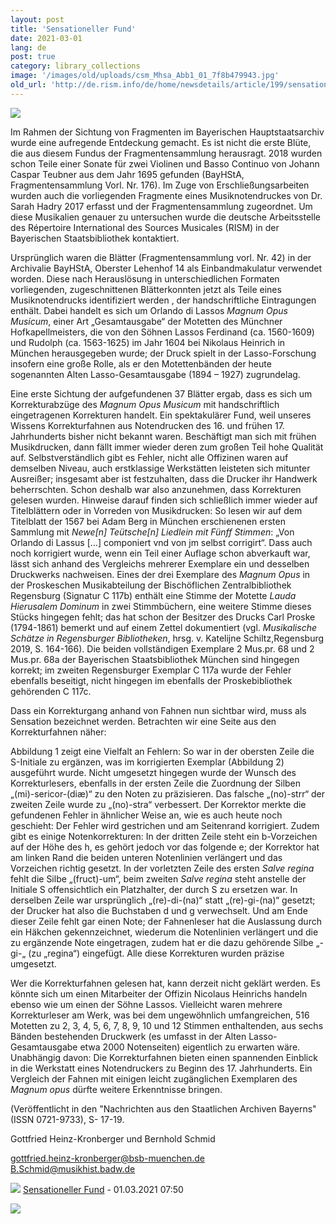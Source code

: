 ```yaml
---
layout: post
title: 'Sensationeller Fund'
date: 2021-03-01
lang: de
post: true
category: library_collections
image: '/images/old/uploads/csm_Mhsa_Abb1_01_7f8b479943.jpg'
old_url: 'http://de.rism.info/de/home/newsdetails/article/199/sensationeller-fund.html'
---
```



<!-- Abbildung 1: Bayerisches Hauptstaatsarchiv München (BayHSta), Fragmentensammlung Vorl. Nr. 42, Tenor der Nr. CCCLXIII [363] Salve regina und Anfang des Tenors eines weiteren Salve regina -->

 ![](/uploads/_processed_/csm_Mhsa_Abb2_02_fd48f9bc16.jpg)

Im Rahmen der Sichtung von Fragmenten im Bayerischen Hauptstaatsarchiv wurde eine aufregende Entdeckung gemacht. Es ist nicht die erste Blüte, die aus diesem Fundus der Fragmentensammlung herausragt. 2018 wurden schon Teile einer Sonate für zwei Violinen und Basso Continuo von Johann Caspar Teubner aus dem Jahr 1695 gefunden (BayHStA, Fragmentensammlung Vorl. Nr. 176). Im Zuge von Erschließungsarbeiten wurden auch die vorliegenden Fragmente eines Musiknotendruckes von Dr. Sarah Hadry 2017 erfasst und der Fragmentensammlung zugeordnet. Um diese Musikalien genauer zu untersuchen wurde die deutsche Arbeitsstelle des Répertoire International des Sources Musicales (RISM) in der Bayerischen Staatsbibliothek kontaktiert.

Ursprünglich waren die Blätter (Fragmentensammlung vorl. Nr. 42) in der Archivalie BayHStA, Oberster Lehenhof 14 als Einbandmakulatur verwendet worden. Diese nach Herauslösung in unterschiedlichen Formaten vorliegenden, zugeschnittenen Blätterkonnten jetzt als Teile eines Musiknotendrucks identifiziert werden , der handschriftliche Eintragungen enthält. Dabei handelt es sich um Orlando di Lassos _Magnum Opus Musicum_, einer Art „Gesamtausgabe“ der Motetten des Münchner Hofkapellmeisters, die von den Söhnen Lassos Ferdinand (ca. 1560-1609) und Rudolph (ca. 1563-1625) im Jahr 1604 bei Nikolaus Heinrich in München herausgegeben wurde; der Druck spielt in der Lasso-Forschung insofern eine große Rolle, als er den Motettenbänden der heute sogenannten Alten Lasso-Gesamtausgabe (1894 – 1927) zugrundelag.

Eine erste Sichtung der aufgefundenen 37 Blätter ergab, dass es sich um Korrekturabzüge des _Magnum Opus Musicum_ mit handschriftlich eingetragenen Korrekturen handelt. Ein spektakulärer Fund, weil unseres Wissens Korrekturfahnen aus Notendrucken des 16. und frühen 17. Jahrhunderts bisher nicht bekannt waren. Beschäftigt man sich mit frühen Musikdrucken, dann fällt immer wieder deren zum großen Teil hohe Qualität auf. Selbstverständlich gibt es Fehler, nicht alle Offizinen waren auf demselben Niveau, auch erstklassige Werkstätten leisteten sich mitunter Ausreißer; insgesamt aber ist festzuhalten, dass die Drucker ihr Handwerk beherrschten. Schon deshalb war also anzunehmen, dass Korrekturen gelesen wurden. Hinweise darauf finden sich schließlich immer wieder auf Titelblättern oder in Vorreden von Musikdrucken: So lesen wir auf dem Titelblatt der 1567 bei Adam Berg in München erschienenen ersten Sammlung mit _Newe[n] Teütsche[n] Liedlein mit Fünff Stimmen_: „Von Orlando di Lassus […] componiert vnd von jm selbst corrigirt“. Dass auch noch korrigiert wurde, wenn ein Teil einer Auflage schon abverkauft war, lässt sich anhand des Vergleichs mehrerer Exemplare ein und desselben Druckwerks nachweisen. Eines der drei Exemplare des _Magnum Opus_ in der Proskeschen Musikabteilung der Bischöflichen Zentralbibliothek Regensburg (Signatur C 117b) enthält eine Stimme der Motette _Lauda Hierusalem Dominum_ in zwei Stimmbüchern, eine weitere Stimme dieses Stücks hingegen fehlt; das hat schon der Besitzer des Drucks Carl Proske (1794-1861) bemerkt und auf einem Zettel dokumentiert (vgl. _Musikalische Schätze in Regensburger Bibliotheken_, hrsg. v. Katelijne Schiltz,Regensburg 2019, S. 164-166). Die beiden vollständigen Exemplare 2 Mus.pr. 68 und 2 Mus.pr. 68a der Bayerischen Staatsbibliothek München sind hingegen korrekt; im zweiten Regensburger Exemplar C 117a wurde der Fehler ebenfalls beseitigt, nicht hingegen im ebenfalls der Proskebibliothek gehörenden C 117c.

Dass ein Korrekturgang anhand von Fahnen nun sichtbar wird, muss als Sensation bezeichnet werden. Betrachten wir eine Seite aus den Korrekturfahnen näher:

Abbildung 1 zeigt eine Vielfalt an Fehlern: So war in der obersten Zeile die S-Initiale zu ergänzen, was im korrigierten Exemplar (Abbildung 2) ausgeführt wurde. Nicht umgesetzt hingegen wurde der Wunsch des Korrekturlesers, ebenfalls in der ersten Zeile die Zuordnung der Silben „(mi)-sericor-(diæ)“ zu den Noten zu präzisieren. Das falsche „(no)-strr“ der zweiten Zeile wurde zu „(no)-stra“ verbessert. Der Korrektor merkte die gefundenen Fehler in ähnlicher Weise an, wie es auch heute noch geschieht: Der Fehler wird gestrichen und am Seitenrand korrigiert. Zudem gibt es einige Notenkorrekturen: In der dritten Zeile steht ein b-Vorzeichen auf der Höhe des h, es gehört jedoch vor das folgende e; der Korrektor hat am linken Rand die beiden unteren Notenlinien verlängert und das Vorzeichen richtig gesetzt. In der vorletzten Zeile des ersten _Salve regina_ fehlt die Silbe „(fruct)-um“, beim zweiten _Salve regina_ steht anstelle der Initiale S offensichtlich ein Platzhalter, der durch S zu ersetzen war. In derselben Zeile war ursprünglich „(re)-di-(na)“ statt „(re)-gi-(na)“ gesetzt; der Drucker hat also die Buchstaben d und g verwechselt. Und am Ende dieser Zeile fehlt gar einen Note; der Fahnenleser hat die Auslassung durch ein Häkchen gekennzeichnet, wiederum die Notenlinien verlängert und die zu ergänzende Note eingetragen, zudem hat er die dazu gehörende Silbe „-gi-„ (zu „regina“) eingefügt. Alle diese Korrekturen wurden präzise umgesetzt.

Wer die Korrekturfahnen gelesen hat, kann derzeit nicht geklärt werden. Es könnte sich um einen Mitarbeiter der Offizin Nicolaus Heinrichs handeln ebenso wie um einen der Söhne Lassos. Vielleicht waren mehrere Korrekturleser am Werk, was bei dem ungewöhnlich umfangreichen, 516 Motetten zu 2, 3, 4, 5, 6, 7, 8, 9, 10 und 12 Stimmen enthaltenden, aus sechs Bänden bestehenden Druckwerk (es umfasst in der Alten Lasso-Gesamtausgabe etwa 2000 Notenseiten) eigentlich zu erwarten wäre. Unabhängig davon: Die Korrekturfahnen bieten einen spannenden Einblick in die Werkstatt eines Notendruckers zu Beginn des 17. Jahrhunderts. Ein Vergleich der Fahnen mit einigen leicht zugänglichen Exemplaren des _Magnum opus_ dürfte weitere Erkenntnisse bringen.

(Veröffentlicht in den "Nachrichten aus den Staatlichen Archiven Bayerns" (ISSN 0721-9733), S- 17-19.

Gottfried Heinz-Kronberger und Bernhold Schmid

gottfried.heinz-kronberger@bsb-muenchen.de
B.Schmid@musikhist.badw.de

![](/typo3temp/_processed_/csm_ext_icon_5c1994298b.png)&nbsp;[Sensationeller Fund](/index.php?id=17&L=1&tx_ttnews%5BbackPid%5D=44&tx_ttnews%5Btt_news%5D=2303&cHash=e2204310c2fed8e42f73b7f26fd64afe)&nbsp;-&nbsp;01.03.2021 07:50

 ![](/typo3temp/_processed_/csm_ext_icon_5c1994298b.png)
